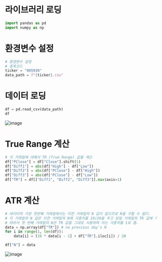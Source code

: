 # 라이브러리 로딩
```python
import pandas as pd
import numpy as np

```

# 환경변수 설정
```python
# 환경변수 설정
# 종목코드
ticker = "005930"
data_path = f"{ticker}.csv"

```

# 데이터 로딩
```python
df = pd.read_csv(data_path)
df

```
![image](https://user-images.githubusercontent.com/102650331/184537903-ee384237-3898-43eb-a27b-be7265beeaf1.png)

# True Range 계산
```python
# 각 거래일에 대해서 TR (True Range) 값을 계산
df["PClose"] = df["Close"].shift(1)
df["Diff1"] = abs(df["High"] - df["Low"])
df["Diff2"] = abs(df["PClose"] - df["High"])
df["Diff3"] = abs(df["PClose"] - df["Low"])
df["TR"] = df[["Diff1", "Diff2", "Diff3"]].max(axis=1)

```

# ATR 계산
```python
# 데이터의 가장 첫번째 거래일에서는 이전 거래일의 N 값이 없으므로 N을 구할 수 없다.
# 각 거래일의 N 값은 이전 거래일의 N에 가중치를 19/20을 주고 당일 거래일의 TR 값에 가중치를 1/20을 준 가중 평균값
# 따라서 첫 번째 거래일의 N은 TR 값을 그대로 사용하며 이는 가중치를 1로 줌.
data = np.array(df["TR"]) # no previous day's N
for i in range(1, len(df)):
    data[i] = (19 * data[i - 1] + df["TR"].iloc[i]) / 20

df["N"] = data

```
![image](https://user-images.githubusercontent.com/102650331/184537911-26669b51-32c8-4a05-8d8c-7ad8a635f065.png)

